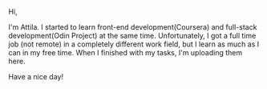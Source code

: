 Hi,

I'm Attila. I started to learn front-end development(Coursera) and full-stack development(Odin Project) at the same time. Unfortunately, I got a full time job (not remote) in a completely different work field, but I learn as much as I can in my free time. When I finished with my tasks, I'm uploading them here. 

Have a nice day!

